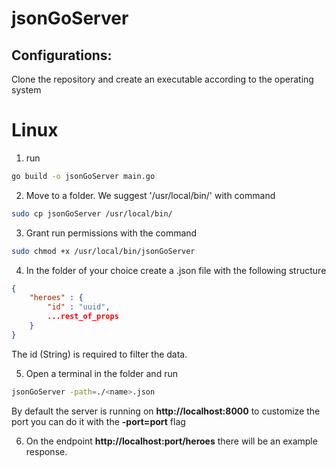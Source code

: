 # jsonGoServer

## Configurations:

Clone the repository and create an executable according to the operating system

# Linux

1. run
```bash
go build -o jsonGoServer main.go
```

2. Move to a folder. We suggest '/usr/local/bin/' with command

```bash
sudo cp jsonGoServer /usr/local/bin/
```

3. Grant run permissions with the command
```bash
sudo chmod +x /usr/local/bin/jsonGoServer
```

4. In the folder of your choice create a <name>.json file with the following structure
```json
{
    "heroes" : {
        "id" : "uuid",
        ...rest_of_props
    }
}
```

The id (String) is required to filter the data.

5. Open a terminal in the folder and run 
```bash
jsonGoServer -path=./<name>.json
```

By default the server is running on **http://localhost:8000**
to customize the port you can do it with the **-port=port** flag

6. On the endpoint **http://localhost:port/heroes** there will be an example response.
